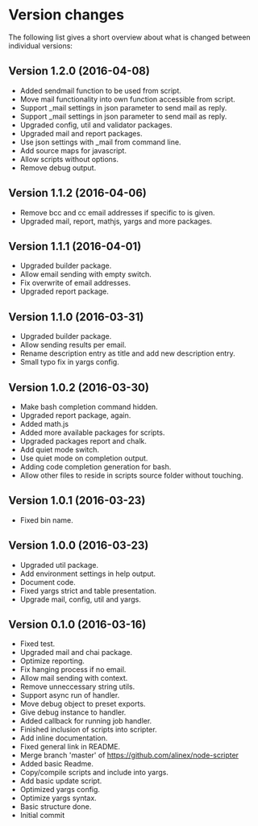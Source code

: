 Version changes
=================================================

The following list gives a short overview about what is changed between
individual versions:

Version 1.2.0 (2016-04-08)
-------------------------------------------------
- Added sendmail function to be used from script.
- Move mail functionality into own function accessible from script.
- Support _mail settings in json parameter to send mail as reply.
- Support _mail settings in json parameter to send mail as reply.
- Upgraded config, util and validator packages.
- Upgraded mail and report packages.
- Use json settings with _mail from command line.
- Add source maps for javascript.
- Allow scripts without options.
- Remove debug output.

Version 1.1.2 (2016-04-06)
-------------------------------------------------
- Remove bcc and cc email addresses if specific to is given.
- Upgraded mail, report, mathjs, yargs and more packages.

Version 1.1.1 (2016-04-01)
-------------------------------------------------
- Upgraded builder package.
- Allow email sending with empty switch.
- Fix overwrite of email addresses.
- Upgraded report package.

Version 1.1.0 (2016-03-31)
-------------------------------------------------
- Upgraded builder package.
- Allow sending results per email.
- Rename description entry as title and add new description entry.
- Small typo fix in yargs config.

Version 1.0.2 (2016-03-30)
-------------------------------------------------
- Make bash completion command hidden.
- Upgraded report package, again.
- Added math.js
- Added more available packages for scripts.
- Upgraded packages report and chalk.
- Add quiet mode switch.
- Use quiet mode on completion output.
- Adding code completion generation for bash.
- Allow other files to reside in scripts source folder without touching.

Version 1.0.1 (2016-03-23)
-------------------------------------------------
- Fixed bin name.

Version 1.0.0 (2016-03-23)
-------------------------------------------------
- Upgraded util package.
- Add environment settings in help output.
- Document code.
- Fixed yargs strict and table presentation.
- Upgrade mail, config, util and yargs.

Version 0.1.0 (2016-03-16)
-------------------------------------------------
- Fixed test.
- Upgraded mail and chai package.
- Optimize reporting.
- Fix hanging process if no email.
- Allow mail sending with context.
- Remove unneccessary string utils.
- Support async run of handler.
- Move debug object to preset exports.
- Give debug instance to handler.
- Added callback for running job handler.
- Finished inclusion of scripts into scripter.
- Add inline documentation.
- Fixed general link in README.
- Merge branch 'master' of https://github.com/alinex/node-scripter
- Added basic Readme.
- Copy/compile scripts and include into yargs.
- Add basic update script.
- Optimized yargs config.
- Optimize yargs syntax.
- Basic structure done.
- Initial commit

